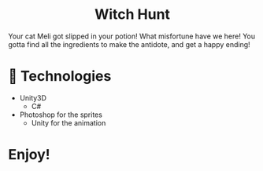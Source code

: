 <h1 align="center">
  Witch Hunt
</h1>

Your cat Meli got slipped in your potion! What misfortune have we here! You gotta find all the ingredients to make the antidote, and get a happy ending!

# 🧏 Technologies

* Unity3D
  * C#
* Photoshop for the sprites
  * Unity for the animation

# Enjoy!
